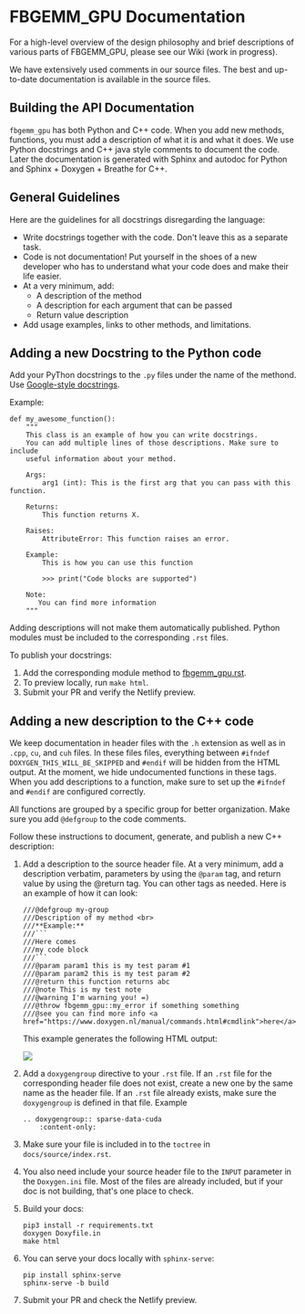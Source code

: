 # FBGEMM_GPU Documentation

For a high-level overview of the design philosophy and brief descriptions of
various parts of FBGEMM_GPU, please see our Wiki (work in progress).

We have extensively used comments in our source files. The best and up-to-date
documentation is available in the source files.


## Building the API Documentation

`fbgemm_gpu` has both Python and C++ code. When you add new methods, functions,
you must add a description of what it is and what it does. We use Python
docstrings and C++ java style comments to document the code. Later the
documentation is generated with Sphinx and autodoc for Python and
Sphinx + Doxygen + Breathe for C++.

## General Guidelines

Here are the guidelines for all docstrings disregarding the language:

* Write docstrings together with the code. Don't leave this as a separate task.
* Code is not documentation! Put yourself in the shoes of a new developer who
  has to understand what your code does and make their life easier.
* At a very minimum, add:
    * A description of the method
    * A description for each argument that can be passed
    * Return value description
* Add usage examples, links to other methods, and limitations.

## Adding a new Docstring to the Python code

Add your PyThon docstrings to the `.py` files under the name of the methond.
Use [Google-style docstrings](https://www.sphinx-doc.org/en/master/usage/extensions/example_google.html).

Example:

```
def my_awesome_function():
    """
    This class is an example of how you can write docstrings.
    You can add multiple lines of those descriptions. Make sure to include
    useful information about your method.

    Args:
        arg1 (int): This is the first arg that you can pass with this function.

    Returns:
        This function returns X.

    Raises:
        AttributeError: This function raises an error.

    Example:
        This is how you can use this function

        >>> print("Code blocks are supported")

    Note:
       You can find more information
    """
```

Adding descriptions will not make them automatically published. Python modules
must be included to the corresponding `.rst` files.

To publish your docstrings:

1. Add the corresponding module method to
   [fbgemm_gpu.rst](./source/fbgemm_gpu.rst).
1. To preview locally, run `make html`.
1. Submit your PR and verify the Netlify preview.

## Adding a new description to the C++ code

We keep documentation in header files with the `.h` extension as well as in
`.cpp`, `cu`, and `cuh` files.
In these files files, everything between `#ifndef DOXYGEN_THIS_WILL_BE_SKIPPED` and
`#endif` will be hidden from the HTML output. At the moment, we hide
undocumented functions in these tags. When you add descriptions to a function,
make sure to set up the `#ifndef` and `#endif` are configured correctly.

All functions are grouped by a specific group for better organization. Make
sure you add `@defgroup` to the code comments.

Follow these instructions to document, generate, and publish a new C++ description:

1. Add a description to the source header file. At a very minimum, add a description
   verbatim, parameters by using the `@param` tag, and return value by using the
   @return tag. You can other tags as needed.
   Here is an example of how it can look:

   ```
   ///@defgroup my-group
   ///Description of my method <br>
   ///**Example:**
   ///```
   ///Here comes
   ///my code block
   ///```
   ///@param param1 this is my test param #1
   ///@param param2 this is my test param #2
   ///@return this function returns abc
   ///@note This is my test note
   ///@warning I'm warning you! =)
   ///@throw fbgemm_gpu::my_error if something something
   ///@see you can find more info <a href="https://www.doxygen.nl/manual/commands.html#cmdlink">here</a>
   ```

   This example generates the following HTML output:

   ![](./assets/example-output.png)

1. Add a `doxygengroup` directive to your `.rst` file. If an `.rst` file for the
   corresponding header file does not exist, create a new
   one by the same name as the header file. If an `.rst` file already
   exists, make sure the `doxygengroup` is defined in that file. Example

   ```
   .. doxygengroup:: sparse-data-cuda
       :content-only:
   ```

1. Make sure your file is included in to the `toctree` in `docs/source/index.rst`.

1. You also need include your source header file to the `INPUT` parameter
   in the `Doxygen.ini` file. Most of the files are already included, but if
   your doc is not building, that's one place to check.

1. Build your docs:

   ```
   pip3 install -r requirements.txt
   doxygen Doxyfile.in
   make html
   ```

1. You can serve your docs locally with `sphinx-serve`:

   ```
   pip install sphinx-serve
   sphinx-serve -b build
   ```

1. Submit your PR and check the Netlify preview.
